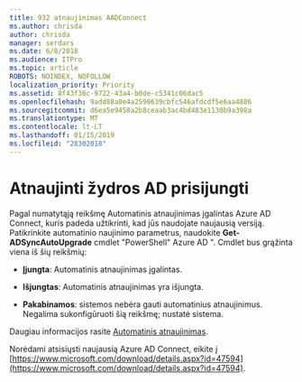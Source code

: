 ```yaml
---
title: 932 atnaujinimas AADConnect
ms.author: chrisda
author: chrisda
manager: serdars
ms.date: 6/8/2018
ms.audience: ITPro
ms.topic: article
ROBOTS: NOINDEX, NOFOLLOW
localization_priority: Priority
ms.assetid: 8f43f36c-9722-43a4-b0de-c5341c06dac5
ms.openlocfilehash: 9add88a0e4a2590639cbfc546afdcdf5e6aa4886
ms.sourcegitcommit: d6ea5e9458a2b8ceaab3ac4bd483e1130b9a398a
ms.translationtype: MT
ms.contentlocale: lt-LT
ms.lasthandoff: 01/15/2019
ms.locfileid: "28302018"
---
```

# <a name="upgrade-azure-ad-connect"></a>Atnaujinti žydros AD prisijungti

Pagal numatytąją reikšmę Automatinis atnaujinimas įgalintas Azure AD Connect, kuris padeda užtikrinti, kad jūs naudojate naujausią versiją. Patikrinkite automatinio naujinimo parametrus, naudokite **Get-ADSyncAutoUpgrade** cmdlet "PowerShell" Azure AD ". Cmdlet bus grąžinta viena iš šių reikšmių: 
  
- **Įjungta**: Automatinis atnaujinimas įgalintas. 
    
- **Išjungtas**: Automatinis atnaujinimas yra išjungta. 
    
- **Pakabinamos**: sistemos nebėra gauti automatinius atnaujinimus. Negalima sukonfigūruoti šią reikšmę; nustatė sistema. 
    
Daugiau informacijos rasite [Automatinis atnaujinimas](https://docs.microsoft.com/azure/active-directory/connect/active-directory-aadconnect-feature-automatic-upgrade).
  
Norėdami atsisiųsti naujausią Azure AD Connect, eikite į [https://www.microsoft.com/download/details.aspx?id=47594](https://www.microsoft.com/download/details.aspx?id=47594).
  

